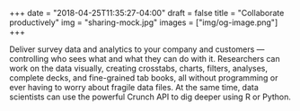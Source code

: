 +++
date = "2018-04-25T11:35:27-04:00"
draft = false
title = "Collaborate productively"
img = "sharing-mock.jpg"
images = ["img/og-image.png"]
+++

Deliver survey data and analytics to your company and customers — controlling who sees what and what they can do with it. Researchers can work on the data visually, creating crosstabs, charts, filters, analyses, complete decks, and fine-grained tab books, all without programming or ever having to worry about fragile data files. At the same time, data scientists can use the powerful Crunch API to dig deeper using R or Python.
